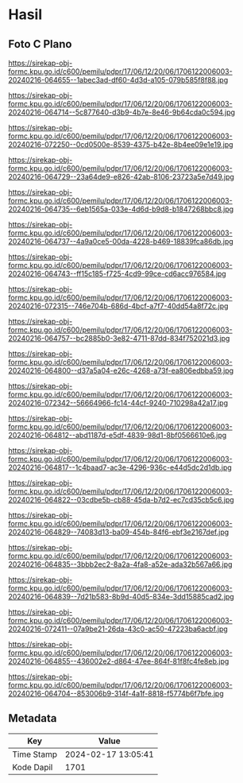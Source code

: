 # Hasil

## Foto C Plano

https://sirekap-obj-formc.kpu.go.id/c600/pemilu/pdpr/17/06/12/20/06/1706122006003-20240216-064655--1abec3ad-df60-4d3d-a105-079b585f8f88.jpg

https://sirekap-obj-formc.kpu.go.id/c600/pemilu/pdpr/17/06/12/20/06/1706122006003-20240216-064714--5c877640-d3b9-4b7e-8e46-9b64cda0c594.jpg

https://sirekap-obj-formc.kpu.go.id/c600/pemilu/pdpr/17/06/12/20/06/1706122006003-20240216-072250--0cd0500e-8539-4375-b42e-8b4ee09e1e19.jpg

https://sirekap-obj-formc.kpu.go.id/c600/pemilu/pdpr/17/06/12/20/06/1706122006003-20240216-064729--23a64de9-e826-42ab-8106-23723a5e7d49.jpg

https://sirekap-obj-formc.kpu.go.id/c600/pemilu/pdpr/17/06/12/20/06/1706122006003-20240216-064735--6eb1565a-033e-4d6d-b9d8-b1847268bbc8.jpg

https://sirekap-obj-formc.kpu.go.id/c600/pemilu/pdpr/17/06/12/20/06/1706122006003-20240216-064737--4a9a0ce5-00da-4228-b469-18839fca86db.jpg

https://sirekap-obj-formc.kpu.go.id/c600/pemilu/pdpr/17/06/12/20/06/1706122006003-20240216-064743--ff15c185-f725-4cd9-99ce-cd6acc976584.jpg

https://sirekap-obj-formc.kpu.go.id/c600/pemilu/pdpr/17/06/12/20/06/1706122006003-20240216-072315--746e704b-686d-4bcf-a7f7-40dd54a8f72c.jpg

https://sirekap-obj-formc.kpu.go.id/c600/pemilu/pdpr/17/06/12/20/06/1706122006003-20240216-064757--bc2885b0-3e82-4711-87dd-834f752021d3.jpg

https://sirekap-obj-formc.kpu.go.id/c600/pemilu/pdpr/17/06/12/20/06/1706122006003-20240216-064800--d37a5a04-e26c-4268-a73f-ea806edbba59.jpg

https://sirekap-obj-formc.kpu.go.id/c600/pemilu/pdpr/17/06/12/20/06/1706122006003-20240216-072342--56664966-fc14-44cf-9240-710298a42a17.jpg

https://sirekap-obj-formc.kpu.go.id/c600/pemilu/pdpr/17/06/12/20/06/1706122006003-20240216-064812--abd1187d-e5df-4839-98d1-8bf0566610e6.jpg

https://sirekap-obj-formc.kpu.go.id/c600/pemilu/pdpr/17/06/12/20/06/1706122006003-20240216-064817--1c4baad7-ac3e-4296-936c-e44d5dc2d1db.jpg

https://sirekap-obj-formc.kpu.go.id/c600/pemilu/pdpr/17/06/12/20/06/1706122006003-20240216-064822--03cdbe5b-cb88-45da-b7d2-ec7cd35cb5c6.jpg

https://sirekap-obj-formc.kpu.go.id/c600/pemilu/pdpr/17/06/12/20/06/1706122006003-20240216-064829--74083d13-ba09-454b-84f6-ebf3e2167def.jpg

https://sirekap-obj-formc.kpu.go.id/c600/pemilu/pdpr/17/06/12/20/06/1706122006003-20240216-064835--3bbb2ec2-8a2a-4fa8-a52e-ada32b567a66.jpg

https://sirekap-obj-formc.kpu.go.id/c600/pemilu/pdpr/17/06/12/20/06/1706122006003-20240216-064839--7d21b583-8b9d-40d5-834e-3dd15885cad2.jpg

https://sirekap-obj-formc.kpu.go.id/c600/pemilu/pdpr/17/06/12/20/06/1706122006003-20240216-072411--07a9be21-26da-43c0-ac50-47223ba6acbf.jpg

https://sirekap-obj-formc.kpu.go.id/c600/pemilu/pdpr/17/06/12/20/06/1706122006003-20240216-064855--436002e2-d864-47ee-864f-81f8fc4fe8eb.jpg

https://sirekap-obj-formc.kpu.go.id/c600/pemilu/pdpr/17/06/12/20/06/1706122006003-20240216-064704--853006b9-314f-4a1f-8818-f5774b6f7bfe.jpg


## Metadata

| Key        | Value               |
| ---------- | ------------------- |
| Time Stamp | 2024-02-17 13:05:41 |
| Kode Dapil | 1701                |



